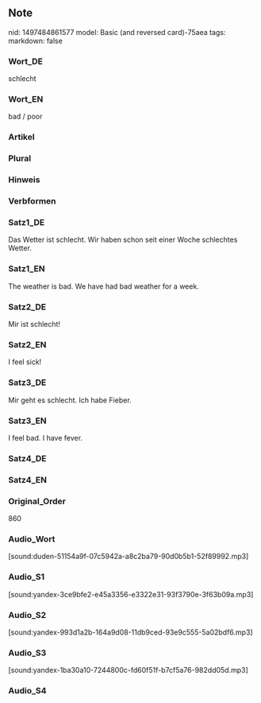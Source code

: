 ## Note
nid: 1497484861577
model: Basic (and reversed card)-75aea
tags: 
markdown: false

### Wort_DE
schlecht

### Wort_EN
bad / poor

### Artikel


### Plural


### Hinweis


### Verbformen


### Satz1_DE
Das Wetter ist schlecht. Wir haben schon seit einer Woche schlechtes Wetter.

### Satz1_EN
The weather is bad. We have had bad weather for a week.

### Satz2_DE
Mir ist schlecht!

### Satz2_EN
I feel sick!

### Satz3_DE
Mir geht es schlecht. Ich habe Fieber.

### Satz3_EN
I feel bad. I have fever.

### Satz4_DE


### Satz4_EN


### Original_Order
860

### Audio_Wort
[sound:duden-51154a9f-07c5942a-a8c2ba79-90d0b5b1-52f89992.mp3]

### Audio_S1
[sound:yandex-3ce9bfe2-e45a3356-e3322e31-93f3790e-3f63b09a.mp3]

### Audio_S2
[sound:yandex-993d1a2b-164a9d08-11db9ced-93e9c555-5a02bdf6.mp3]

### Audio_S3
[sound:yandex-1ba30a10-7244800c-fd60f51f-b7cf5a76-982dd05d.mp3]

### Audio_S4

